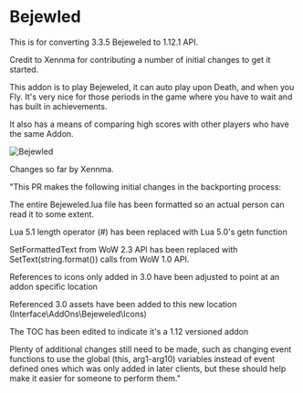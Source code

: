 # Bejewled
This is for converting 3.3.5 Bejeweled to 1.12.1 API.

Credit to Xennma for contributing a number of initial changes to get it started.

This addon is to play Bejeweled, it can auto play upon Death, and when you Fly. It's very nice for those periods in the game where you have to wait and has built in achievements.

It also has a means of comparing high scores with other players who have the same Addon.

![Bejewled](https://github.com/user-attachments/assets/326d9cb3-b207-433b-b658-359047b0885f)

Changes so far by Xennma.

"This PR makes the following initial changes in the backporting process:

The entire Bejeweled.lua file has been formatted so an actual person can read it to some extent.

Lua 5.1 length operator (#) has been replaced with Lua 5.0's getn function

SetFormattedText from WoW 2.3 API has been replaced with SetText(string.format()) calls from WoW 1.0 API.

References to icons only added in 3.0 have been adjusted to point at an addon specific location

Referenced 3.0 assets have been added to this new location (Interface\AddOns\Bejeweled\Icons\)

The TOC has been edited to indicate it's a 1.12 versioned addon

Plenty of additional changes still need to be made, such as changing event functions to use the global (this, arg1-arg10) variables instead of event defined ones which was only added in later clients, but these should help make it easier for someone to perform them."
